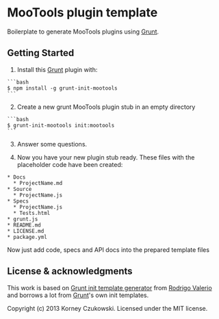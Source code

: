 MooTools plugin template
========================

Boilerplate to generate MooTools plugins using [Grunt][1].

Getting Started
---------------

  1. Install this [Grunt][1] plugin with:
 
    ```bash
    $ npm install -g grunt-init-mootools
    ```

  2. Create a new grunt MooTools plugin stub in an empty directory

    ```bash
    $ grunt-init-mootools init:mootools
    ```

  3. Answer some questions.

  4. Now you have your new plugin stub ready. These files with the placeholder code have been created:

    * Docs
      * ProjectName.md
    * Source
      * ProjectName.js
    * Specs
      * ProjectName.js
      * Tests.html
    * grunt.js
    * README.md
    * LICENSE.md
    * package.yml

Now just add code, specs and API docs into the prepared template files

License & acknowledgments
-------------------------

This work is based on [Grunt init template generator][2] from [Rodrigo Valerio][3] and borrows a lot from [Grunt][1]'s own init templates.

Copyright (c) 2013 Korney Czukowski. Licensed under the MIT license.

  [1]: http://gruntjs.com/
  [2]: https://npmjs.org/package/grunt-init-plugin
  [3]: https://github.com/rsvalerio